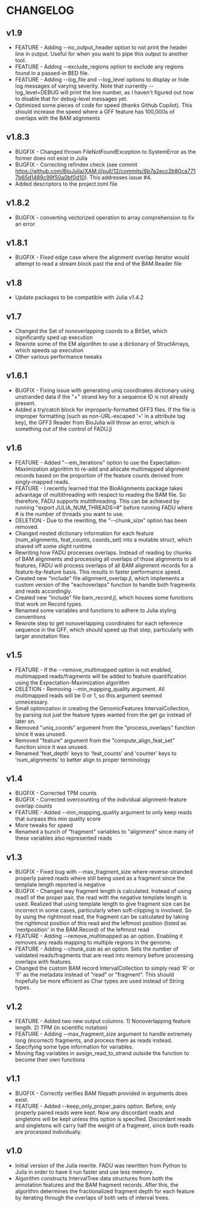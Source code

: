 # CHANGELOG

## v1.9

* FEATURE - Adding --no_output_header option to not print the header line in output. Useful for when you want to pipe this output to another tool.
* FEATURE - Adding --exclude_regions option to exclude any regions found in a passed-in BED file.
* FEATURE - Adding --log_file and --log_level options to display or hide log messages of varying severity. Note that currently --log_level=DEBUG will print the line number, as I haven't figured out how to disable that for debug-level messages yet.
* Optimized some pieces of code for speed (thanks Github Copilot). This should increase the speed where a GFF feature has 100,000s of overlaps with the BAM alignments

## v1.8.3

* BUGFIX - Changed thrown FileNotFoundException to SystemError as the former does not exist in Julia
* BUGFIX - Correcting refindex check (see commit https://github.com/BioJulia/XAM.jl/pull/12/commits/8b7a2ecc2b80ca7717b65d1489c99f50a0bf0d10). This addresses issue #4.
* Added descriptors to the project.toml file

## v1.8.2

* BUGFIX - converting vectorized operation to array comprehension to fix an error

## v1.8.1

* BUGFIX - Fixed edge case where the alignment overlap iterator would attempt to read a stream block past the end of the BAM.Reader file

## v1.8

* Update packages to be compatible with Julia v1.4.2

## v1.7

* Changed the Set of nonoverlapping coords to a BitSet, which significantly sped up execution
* Rewrote some of the EM algorithm to use a dictionary of StructArrays, which speeds up execution
* Other various performance tweaks

## v1.6.1

* BUGFIX - Fixing issue with generating uniq coordinates dictionary using unstranded data if the "+" strand key for a sequence ID is not already present.
* Added a try/catch block for improperly-formatted GFF3 files.  If the file is improper formatting (such as non-URL-escaped '=' in a attribute tag key), the GFF3 Reader from BioJulia will throw an error, which is something out of the control of FADU.jl

## v1.6

* FEATURE - Added "--em\_iterations" option to use the Expectation-Maximization algorithm to re-add and allocate multimapped alignment records based on the proportion of the feature counts derived from singly-mapped reads.
* FEATURE -  I recently learned that the BioAlignments package takes advantage of multithreading with respect to reading the BAM file.  So therefore, FADU supports multithreading.  This can be achieved by running "export JULIA_NUM_THREADS=#" before running FADU where # is the number of threads you want to use.
* DELETION - Due to the rewriting, the "--chunk_size" option has been removed.
* Changed nested dictionary information for each feature (num_alignments, feat_counts, coords_set) into a mutable struct, which shaved off some slight runtime
* Rewriting how FADU processes overlaps.  Instead of reading by chunks of BAM alignments and processing all overlaps of those alignments to all features, FADU will process overlaps of all BAM alignment records for a feature-by-feature basis.  This results in faster performance speed.
* Created new "include" file alignment\_overlap.jl, which implements a custom version of the "eachoverlaps" function to handle both fragments and reads accordingly.
* Created new "include" file bam\_record.jl, which houses some functions that work on Record types.
* Renamed some variables and functions to adhere to Julia styling conventions
* Rewrote step to get nonoverlapping coordinates for each reference sequence in the GFF, which should speed up that step, particularly with larger annotation files

## v1.5

* FEATURE - If the --remove\_multimapped option is not enabled, multimapped reads/fragments will be added to feature quantification using the Expectation-Maximization algorithm
* DELETION - Removing --min\_mapping\_quality argument.  All multimapped reads will be 0 or 1, so this argument seemed unnecessary.
* Small optimization in creating the GenomicFeatures IntervalCollection, by parsing out just the feature types wanted from the get go instead of later on.
* Removed "uniq_coords" argument from the "process_overlaps" function since it was unused.
* Removed "feature" argument from the "compute_align_feat_set" function since it was unused.
* Renamed 'feat_depth' keys to 'feat_counts' and 'counter' keys to 'num_alignments' to better align to proper terminology

## v1.4

* BUGFIX - Corrected TPM counts
* BUGFIX - Corrected overcounting of the individual alignment-feature overlap counts
* FEATURE - Added --min\_mapping\_quality argument to only keep reads that surpass this min quality score
* More tweaks for speed
* Renamed a bunch of "fragment" variables to "alignment" since many of these variables also represented reads

## v1.3

* BUGFIX - Fixed bug with --max\_fragment\_size where reverse-stranded properly paired reads where still being used as a fragment since the template length reported is negative
* BUGFIX - Changed way fragment length is calculated.  Instead of using read1 of the proper pair, the read with the negative template length is used.  Realized that using template length to give fragment size can be incorrect in some cases, particularly when soft-clipping is involved.  So by using the rightmost read, the fragment can be calculated by taking the rightmost position of this read and the leftmost position (listed as 'nextposition' in the BAM.Record) of the leftmost read
* FEATURE - Adding --remove\_multimapped as an option.  Enabling it removes any reads mapping to multiple regions in the genome.
* FEATURE - Adding --chunk_size as an option.  Sets the number of validated reads/fragments that are read into memory before processing overlaps with features.
* Changed the custom BAM record IntervalCollection to simply read 'R' or 'F' as the metadata instead of "read" or "fragment".  This should hopefully be more efficient as Char types are used instead of String types.

## v1.2

* FEATURE - Added two new output columns.  1) Nonoverlapping feature length. 2) TPM (in scientific notation)
* FEATURE - Adding --max\_fragment\_size argument to handle extremely long (incorrect) fragments, and process them as reads instead.
* Specifying some type information for variables.
* Moving flag variables in assign_read_to_strand outside the function to become their own functions


## v1.1

* BUGFIX - Correctly verifies BAM filepath provided in arguments does exist.
* FEATURE - Added --keep\_only\_proper\_pairs option.  Before, only properly paired reads were kept.  Now any discordant reads and singletons will be kept unless this option is specified.  Discordant reads and singletons will carry half the weight of a fragment, since both reads are processed individually.

## v1.0

* Initial version of the Julia rewrite.  FADU was rewritten from Python to Julia in order to have it run faster and use less memory.
* Algorithm constructs IntervalTree data structures from both the annotation features and the BAM fragment records. After this, the algorithm determines the fractionalized fragment depth for each feature by iterating through the overlaps of both sets of interval trees.
